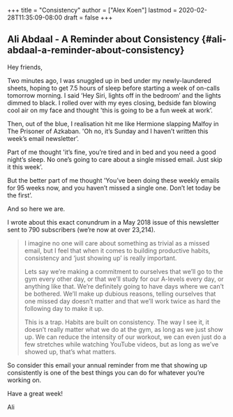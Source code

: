 +++
title = "Consistency"
author = ["Alex Koen"]
lastmod = 2020-02-28T11:35:09-08:00
draft = false
+++

## Ali Abdaal - A Reminder about Consistency {#ali-abdaal-a-reminder-about-consistency}

Hey friends,

Two minutes ago, I was snuggled up in bed under my newly-laundered sheets, hoping to get 7.5 hours of sleep before starting a week of on-calls tomorrow morning. I said ‘Hey Siri, lights off in the bedroom’ and the lights dimmed to black. I rolled over with my eyes closing, bedside fan blowing cool air on my face and thought 'this is going to be a fun week at work’.

Then, out of the blue, I realisation hit me like Hermione slapping Malfoy in The Prisoner of Azkaban. 'Oh no, it’s Sunday and I haven’t written this week’s email newsletter’.

Part of me thought 'it’s fine, you’re tired and in bed and you need a good night’s sleep. No one’s going to care about a single missed email. Just skip it this week’.

But the better part of me thought 'You’ve been doing these weekly emails for 95 weeks now, and you haven’t missed a single one. Don’t let today be the first’.

And so here we are.

I wrote about this exact conundrum in a May 2018 issue of this newsletter sent to 790 subscribers (we’re now at over 23,214).

> I imagine no one will care about something as trivial as a missed email, but I feel that when it comes to building productive habits, consistency and ‘just showing up’ is really important.
>
> Lets say we’re making a commitment to ourselves that we’ll go to the gym every other day, or that we’ll study for our A-levels every day, or anything like that. We’re definitely going to have days where we can’t be bothered. We’ll make up dubious reasons, telling ourselves that one missed day doesn’t matter and that we’ll work twice as hard the following day to make it up.
>
> This is a trap. Habits are built on consistency. The way I see it, it doesn’t really matter what we do at the gym, as long as we just show up. We can reduce the intensity of our workout, we can even just do a few stretches while watching YouTube videos, but as long as we’ve showed up, that’s what matters.

So consider this email your annual reminder from me that showing up consistently is one of the best things you can do for whatever you’re working on.

Have a great week!

Ali
